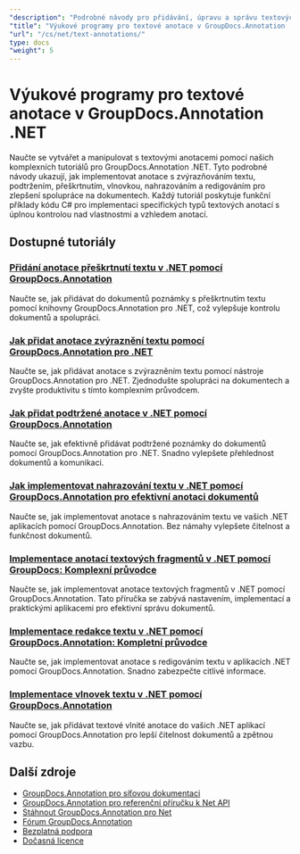 ```yaml
---
"description": "Podrobné návody pro přidávání, úpravu a správu textových anotací v dokumentech pomocí GroupDocs.Annotation pro .NET."
"title": "Výukové programy pro textové anotace v GroupDocs.Annotation .NET"
"url": "/cs/net/text-annotations/"
type: docs
"weight": 5
---
```


# Výukové programy pro textové anotace v GroupDocs.Annotation .NET

Naučte se vytvářet a manipulovat s textovými anotacemi pomocí našich komplexních tutoriálů pro GroupDocs.Annotation .NET. Tyto podrobné návody ukazují, jak implementovat anotace s zvýrazňováním textu, podtržením, přeškrtnutím, vlnovkou, nahrazováním a redigováním pro zlepšení spolupráce na dokumentech. Každý tutoriál poskytuje funkční příklady kódu C# pro implementaci specifických typů textových anotací s úplnou kontrolou nad vlastnostmi a vzhledem anotací.

## Dostupné tutoriály

### [Přidání anotace přeškrtnutí textu v .NET pomocí GroupDocs.Annotation](./add-text-strikeout-annotation-dotnet-groupdocs/)
Naučte se, jak přidávat do dokumentů poznámky s přeškrtnutím textu pomocí knihovny GroupDocs.Annotation pro .NET, což vylepšuje kontrolu dokumentů a spolupráci.

### [Jak přidat anotace zvýraznění textu pomocí GroupDocs.Annotation pro .NET](./groupdocs-annotation-net-text-highlight/)
Naučte se, jak přidávat anotace s zvýrazněním textu pomocí nástroje GroupDocs.Annotation pro .NET. Zjednodušte spolupráci na dokumentech a zvyšte produktivitu s tímto komplexním průvodcem.

### [Jak přidat podtržené anotace v .NET pomocí GroupDocs.Annotation](./add-underline-annotations-dotnet-groupdocs/)
Naučte se, jak efektivně přidávat podtržené poznámky do dokumentů pomocí GroupDocs.Annotation pro .NET. Snadno vylepšete přehlednost dokumentů a komunikaci.

### [Jak implementovat nahrazování textu v .NET pomocí GroupDocs.Annotation pro efektivní anotaci dokumentů](./implement-text-replacement-net-groupdocs-annotation/)
Naučte se, jak implementovat anotace s nahrazováním textu ve vašich .NET aplikacích pomocí GroupDocs.Annotation. Bez námahy vylepšete čitelnost a funkčnost dokumentů.

### [Implementace anotací textových fragmentů v .NET pomocí GroupDocs: Komplexní průvodce](./implement-text-fragment-annotations-net-groupdocs/)
Naučte se, jak implementovat anotace textových fragmentů v .NET pomocí GroupDocs.Annotation. Tato příručka se zabývá nastavením, implementací a praktickými aplikacemi pro efektivní správu dokumentů.

### [Implementace redakce textu v .NET pomocí GroupDocs.Annotation: Kompletní průvodce](./implement-text-redaction-dotnet-groupdocs-annotation/)
Naučte se, jak implementovat anotace s redigováním textu v aplikacích .NET pomocí GroupDocs.Annotation. Snadno zabezpečte citlivé informace.

### [Implementace vlnovek textu v .NET pomocí GroupDocs.Annotation](./implement-squiggly-annotations-net-groupdocs/)
Naučte se, jak přidávat textové vlnité anotace do vašich .NET aplikací pomocí GroupDocs.Annotation pro lepší čitelnost dokumentů a zpětnou vazbu.

## Další zdroje

- [GroupDocs.Annotation pro síťovou dokumentaci](https://docs.groupdocs.com/annotation/net/)
- [GroupDocs.Annotation pro referenční příručku k Net API](https://reference.groupdocs.com/annotation/net/)
- [Stáhnout GroupDocs.Annotation pro Net](https://releases.groupdocs.com/annotation/net/)
- [Fórum GroupDocs.Annotation](https://forum.groupdocs.com/c/annotation)
- [Bezplatná podpora](https://forum.groupdocs.com/)
- [Dočasná licence](https://purchase.groupdocs.com/temporary-license/)